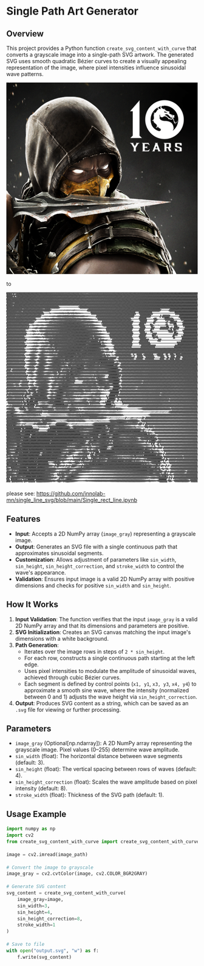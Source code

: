 # Single Path Art Generator

## Overview
This project provides a Python function `create_svg_content_with_curve` that converts a grayscale image into a single-path SVG artwork. The generated SVG uses smooth quadratic Bézier curves to create a visually appealing representation of the image, where pixel intensities influence sinusoidal wave patterns.

![Demo](./demo.png)

to

![Line](./line.png)

please see: https://github.com/innolab-mn/single_line_svg/blob/main/Single_rect_line.ipynb

## Features
- **Input**: Accepts a 2D NumPy array (`image_gray`) representing a grayscale image.
- **Output**: Generates an SVG file with a single continuous path that approximates sinusoidal segments.
- **Customization**: Allows adjustment of parameters like `sin_width`, `sin_height`, `sin_height_correction`, and `stroke_width` to control the wave's appearance.
- **Validation**: Ensures input image is a valid 2D NumPy array with positive dimensions and checks for positive `sin_width` and `sin_height`.

## How It Works
1. **Input Validation**: The function verifies that the input `image_gray` is a valid 2D NumPy array and that its dimensions and parameters are positive.
2. **SVG Initialization**: Creates an SVG canvas matching the input image's dimensions with a white background.
3. **Path Generation**:
   - Iterates over the image rows in steps of `2 * sin_height`.
   - For each row, constructs a single continuous path starting at the left edge.
   - Uses pixel intensities to modulate the amplitude of sinusoidal waves, achieved through cubic Bézier curves.
   - Each segment is defined by control points (`x1, y1`, `x3, y3`, `x4, y4`) to approximate a smooth sine wave, where the intensity (normalized between 0 and 1) adjusts the wave height via `sin_height_correction`.
4. **Output**: Produces SVG content as a string, which can be saved as an `.svg` file for viewing or further processing.

## Parameters
- `image_gray` (Optional[np.ndarray]): A 2D NumPy array representing the grayscale image. Pixel values (0–255) determine wave amplitude.
- `sin_width` (float): The horizontal distance between wave segments (default: 3).
- `sin_height` (float): The vertical spacing between rows of waves (default: 4).
- `sin_height_correction` (float): Scales the wave amplitude based on pixel intensity (default: 8).
- `stroke_width` (float): Thickness of the SVG path (default: 1).

## Usage Example
```python
import numpy as np
import cv2
from create_svg_content_with_curve import create_svg_content_with_curve

image = cv2.imread(image_path)

# Convert the image to grayscale
image_gray = cv2.cvtColor(image, cv2.COLOR_BGR2GRAY)

# Generate SVG content
svg_content = create_svg_content_with_curve(
    image_gray=image,
    sin_width=3,
    sin_height=4,
    sin_height_correction=8,
    stroke_width=1
)

# Save to file
with open("output.svg", "w") as f:
    f.write(svg_content)